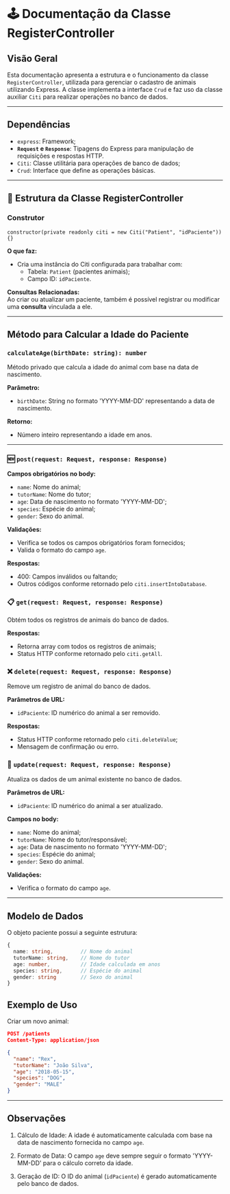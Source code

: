 # 🕹️ Documentação da Classe RegisterController

## Visão Geral
Esta documentação apresenta a estrutura e o funcionamento da classe `RegisterController`, utilizada para gerenciar o cadastro de animais utilizando Express. A classe implementa a interface `Crud` e faz uso da classe auxiliar `Citi` para realizar operações no banco de dados.

---

## Dependências
- `express`: Framework;
-  **`Request` e `Response`**: Tipagens do Express para manipulação de requisições e respostas HTTP.
- `Citi`: Classe utilitária para operações de banco de dados;
- `Crud`: Interface que define as operações básicas.

---

## 🧩 Estrutura da Classe RegisterController

### Construtor

```tsx
constructor(private readonly citi = new Citi("Patient", "idPaciente")) {}
```

**O que faz:**
- Cria uma instância do Citi configurada para trabalhar com:
  - Tabela: `Patient` (pacientes animais);
  - Campo ID: `idPaciente`.

**Consultas Relacionadas:**  
Ao criar ou atualizar um paciente, também é possível registrar ou modificar uma **consulta** vinculada a ele.

---

## Método para Calcular a Idade do Paciente

### `calculateAge(birthDate: string): number`
Método privado que calcula a idade do animal com base na data de nascimento.

**Parâmetro:**
- `birthDate`: String no formato 'YYYY-MM-DD' representando a data de nascimento.

**Retorno:**
- Número inteiro representando a idade em anos.

---

### 🆕 `post(request: Request, response: Response)`

**Campos obrigatórios no body:**
- `name`: Nome do animal;
- `tutorName`: Nome do tutor;
- `age`: Data de nascimento no formato 'YYYY-MM-DD';
- `species`: Espécie do animal;
- `gender`: Sexo do animal.

**Validações:**
- Verifica se todos os campos obrigatórios foram fornecidos;
- Valida o formato do campo `age`.

**Respostas:**
- 400: Campos inválidos ou faltando;
- Outros códigos conforme retornado pelo `citi.insertIntoDatabase`.

### 📋 `get(request: Request, response: Response)`
Obtém todos os registros de animais do banco de dados.

**Respostas:**
- Retorna array com todos os registros de animais;
- Status HTTP conforme retornado pelo `citi.getAll`.

### ❌ `delete(request: Request, response: Response)`
Remove um registro de animal do banco de dados.

**Parâmetros de URL:**
- `idPaciente`: ID numérico do animal a ser removido.

**Respostas:**
- Status HTTP conforme retornado pelo `citi.deleteValue`;
- Mensagem de confirmação ou erro.

### 🔄 `update(request: Request, response: Response)`
Atualiza os dados de um animal existente no banco de dados.

**Parâmetros de URL:**
- `idPaciente`: ID numérico do animal a ser atualizado.

**Campos no body:**
- `name`: Nome do animal;
- `tutorName`: Nome do tutor/responsável;
- `age`: Data de nascimento no formato 'YYYY-MM-DD';
- `species`: Espécie do animal;
- `gender`: Sexo do animal.

**Validações:**
- Verifica o formato do campo `age`.

---

## Modelo de Dados
O objeto paciente possui a seguinte estrutura:
```typescript
{
  name: string,         // Nome do animal
  tutorName: string,    // Nome do tutor
  age: number,          // Idade calculada em anos
  species: string,      // Espécie do animal
  gender: string        // Sexo do animal
}
```

## Exemplo de Uso
Criar um novo animal:
```json
POST /patients
Content-Type: application/json

{
  "name": "Rex",
  "tutorName": "João Silva",
  "age": "2018-05-15",
  "species": "DOG",
  "gender": "MALE"
}
```

---

## Observações

1. Cálculo de Idade: A idade é automaticamente calculada com base na data de nascimento fornecida no campo `age`.

2. Formato de Data: O campo `age` deve sempre seguir o formato 'YYYY-MM-DD' para o cálculo correto da idade.

3. Geração de ID: O ID do animal (`idPaciente`) é gerado automaticamente pelo banco de dados.
